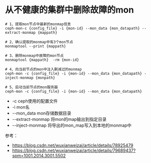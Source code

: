 # 从不健康的集群中删除故障的mon

```
# 1、提取mon节点中最新的monmap信息
ceph-mon-c {config_file} -i {mon-id} --mon_data {mon_datapath} --extract-monmap {mappath}

# 2、确认提取的monmap中有3个mon节点
monmaptool --print {mappath}

# 3、删除monmap中故障的mon节点
monmaptool {mappath}  -rm {mon-id}

# 4、向当前节点的mon中注入删减过的monmap
ceph-mon -c {config_file} -i {mon-id} --mon_data {mon_datapath} -inject-monmap {monpath}

# 5、启动当前节点的mon服务器
ceph-mon -c {config_file} -i {mon-id} --mon_data {mon_datapath} 
```
- -c ceph使用的配置文件
- -i mon名
- --mon_data mon存储数据目录
- --extract-monmap 将mon的map输出到指定目录
- --inject-monmap 将导出的mon_map写入到本地的monmap中


参考：
- https://blog.csdn.net/wuxianweizai/article/details/78925479
- https://blog.csdn.net/wuxianweizai/article/details/79689437?spm=1001.2014.3001.5502
